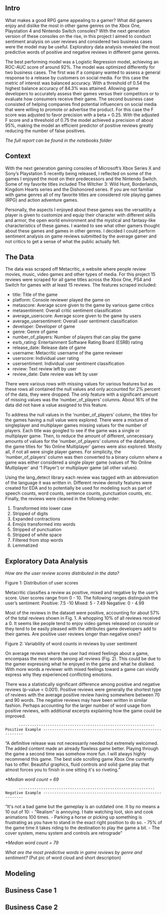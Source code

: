 ## Intro

What makes a good RPG game appealing to a gamer? What did gamers enjoy and dislike the most in other game genres on the Xbox One, Playstation 4 and Nintendo Switch consoles? With the next generation version of these consoles on the rise, in this project I aimed to conduct sentiment analysis on user reviews and considered two business cases were the model may be useful. Exploratory data analysis revealed the most predictive words of positive and negative reviews in different game genres.

The best performing model was a Logistic Regression model, achieving an ROC-AUC score of around 92%. The model was optimized differently for two business cases. The first was if a company wanted to assess a general response to a release by customers on social media. For this case the metric of interest was balanced accuracy. With a threshold of 0.54 the highest balance accuracy of 84.3% was attained. Allowing game developers to accurately assess their games versus their competitors or to evaluate how consumers receive their game.
The second business case consisted of helping companies find potential influencers on social media that were willing to promote or advertise the product. For this case the F score was adjusted to favor precision with a beta = 0.25. With the adjusted F score and a threshold of 0.75 the model achieved a precision of about 95%, making the model an efficient predictor of positive reviews greatly reducing the number of false positives.

_The full report can be found in the notebooks folder_


## Context

With the next generation gaming consoles of Microsoft’s Xbox Series X and Sony’s Playstation 5 recently being released, I reflected on some of the games I enjoyed the most on their predecessors and the Nintendo Switch. Some of my favorite titles included The Witcher 3: Wild Hunt, Borderlands, Kingdom Hearts series and the Dishonored series. If you are not familiar with game genres all of my favorite titles are considered role playing games (RPG) and action adventure games. 

Personally, the aspects I enjoyed about these games was the versatility a player is given to customize and equip their character with different skills and armor, the open world environment and the mystical and fantasy-like characteristics of these games. I wanted to see what other gamers thought about these games and games in other genres. I decided I could perform sentiment analysis on game reviews submitted by the average gamer and not critics to get a sense of what the public actually felt.


## The Data

The data was scraped off Metacritic, a website where people review movies, music, video games and other types of media. For this project 15 reviews were scraped for all game titles across the Xbox One, PS4 and Switch for games with at least 15 reviews. The features scraped included:
* title: 				Title of the game
* platform: 			Console reviewer played the game on
* metascore: 			Average score given to the game by various game critics 
* metasentiment: 		Overall critic sentiment classification
* average_userscore: 		Average score given to the game by users
* average_usersentiment: 	Overall user sentiment classification
* developer: 			Developer of game
* genre: 				Genre of game
* number_of_players: 		Number of players that can play the game
* esrb_rating: 			Entertainment Software Rating Board (ESRB) rating
* release_date:			Release date of game
* username: 			Metacritic username of the game reviewer
* userscore: 			Individual user rating
* usersentiment: 		Individual user sentiment classification
* review: 			Text review left by user
* review_date: 			Date review was left by user

There were various rows with missing values for various features but as these rows all contained the null values and only accounted for 2% percent of the data, they were dropped. The only feature with a significant amount of missing values was the ‘number_of_players’ columns. About 16% of the data did not have a value assigned to this feature.

To address the null values in the ‘number_of_players’ column, the titles for the games having a null value were explored. There were a mixture of singleplayer and multiplayer games missing values for the number of players. Each title was googled to see if the game was a single or multiplayer game. Then, to reduce the amount of different, unnecessary amounts of values for the ‘number_of_players’ columns of the dataframe, the game titles for ‘No Online Multiplayer’ games were also explored. Mostly all, if not all were single player games. For simplicity, the ‘number_of_players’ column was then converted to a binary column where a game was either considered a single player game (values of ‘No Online Multiplayer’ and ‘1 Player’) or multiplayer game (all other values).

Using the lang_detect library each review was tagged with an abbreviation of the language it was written in. Different review density features were created for EDA and to potentially be used for modeling such as part of speech counts, word counts, sentence counts, punctuation counts, etc. Finally, the reviews were cleaned in the following order:
1. Transformed into lower case
2. Stripped of digits
3. Expanded contractions
4. Emojis transformed into words
5. Stripped of punctuation
6. Stripped of white space
7. Filtered from stop words
8. Lemmatized

## Exploratory Data Analysis

_How are the user review scores distributed in the data?_


Figure 1: Distribution of user scores

Metacritic classifies a review as positive, mixed and negative by the user’s score. User scores range from 0 - 10. The following ranges distinguish the user’s sentiment:
Positive:	7.5 -10
Mixed:		5 - 7.49
Negative:	0 - 4.99

Most of the reviews in the dataset were positive, accounting for about 57% of the total reviews shown in Fig. 1. A whopping 10% of all reviews received a 0. It seems like people tend to enjoy video games released on console or they tend to be easily pleased with the attributes game developers add to their games.
Are positive user reviews longer than negative ones?


Figure 2: Variability of word counts in reviews by user sentiment

On average reviews where the user had mixed feelings about a game, encompass the most words among all reviews (Fig. 2). This could be due to the gamer expressing what he enjoyed in the game and what he disliked. With more words a reviewer with mixed feelings toward a game can vividly express why they experienced conflicting emotions. 

There was a statistically significant difference among positive and negative reviews (p-value < 0.001). Positive reviews were generally the shortest type of reviews with the average positive review having somewhere between 70 and 90 words. The negative reviews may have been written in similar fashion. Perhaps accounting for the larger number of word usage from positive reviews, with additional excerpts explaining how the game could be improved.

          ------------------------------------------------------------- Positive Example -------------------------------------------------------------

“A definitive release was not necessarily needed but extremely welcomed. The added content made an already flawless game better. Playing through the game a second time was somehow more fun. I will always highly recommend this game. The best side scrolling game Xbox One currently has to offer. Beautiful graphics, fluid controls and solid game play that almost forces you to finish in one sitting it's so riveting.”

_*Median word count = 69_

          ------------------------------------------------------------- Negative Example -------------------------------------------------------------

“It's not a bad game but the gameplay is an outdated one. It by no means a 10 out of 10: - "Realism" is annoying. I hate watching Ioot, skin and cook animations 100 times. -  Parking a horse or picking up something is frustrating as you have to stand in the exact right position to do so. -  75% of the game time it takes riding to the destination to play the game a bit. -  The cover system, menu system and controls are retrograde”

_*Median word count = 79_


_What are the most predictive words in game reviews by genre and sentiment?_
(Put pic of word cloud and short description)

## Modeling

## Business Case 1

## Business Case 2
